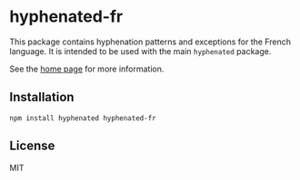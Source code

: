 # hyphenated-fr

This package contains hyphenation patterns and exceptions for the French
language. It is intended to be used with the main `hyphenated` package.

See the [home page](https://github.com/sergeysolovev/hyphenated) for more
information.

## Installation

```shell
npm install hyphenated hyphenated-fr
```

## License

MIT
